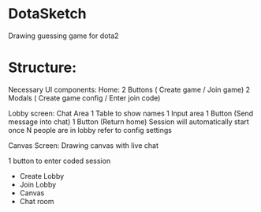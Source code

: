 # DotaSketch
Drawing guessing game for dota2

# Structure:
Necessary UI components:
Home:
2 Buttons ( Create game / Join game)
2 Modals ( Create game config / Enter join code)

Lobby screen:
Chat Area
1 Table to show names
1 Input area 
1 Button (Send message into chat)
1 Button (Return home)
Session will automatically start once N people are in lobby refer to config settings

Canvas Screen:
Drawing canvas with live chat





1 button to enter coded session
- Create Lobby
- Join Lobby
- Canvas
- Chat room
